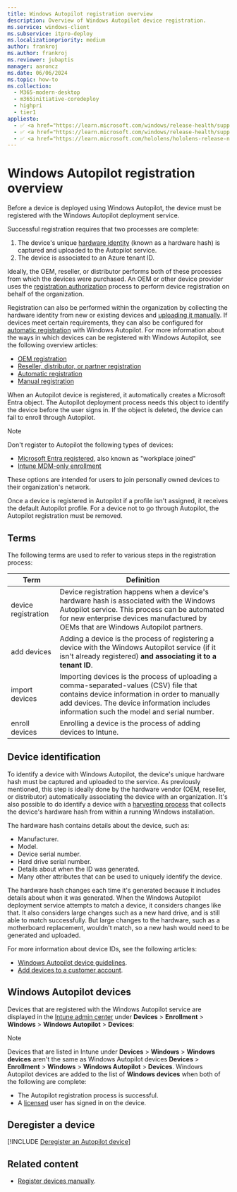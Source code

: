 ```yaml
---
title: Windows Autopilot registration overview
description: Overview of Windows Autopilot device registration.
ms.service: windows-client
ms.subservice: itpro-deploy
ms.localizationpriority: medium
author: frankroj
ms.author: frankroj
ms.reviewer: jubaptis
manager: aaroncz
ms.date: 06/06/2024
ms.topic: how-to
ms.collection:
  - M365-modern-desktop
  - m365initiative-coredeploy
  - highpri
  - tier1
appliesto:
  - ✅ <a href="https://learn.microsoft.com/windows/release-health/supported-versions-windows-client" target="_blank">Windows 11</a>
  - ✅ <a href="https://learn.microsoft.com/windows/release-health/supported-versions-windows-client" target="_blank">Windows 10</a>
  - ✅ <a href="https://learn.microsoft.com/hololens/hololens-release-notes" target="_blank">Windows Holographic</a>
---
```


# Windows Autopilot registration overview

Before a device is deployed using Windows Autopilot, the device must be registered with the Windows Autopilot deployment service.

Successful registration requires that two processes are complete:

1. The device's unique [hardware identity](#device-identification) (known as a hardware hash) is captured and uploaded to the Autopilot service.
1. The device is associated to an Azure tenant ID.

Ideally, the OEM, reseller, or distributor performs both of these processes from which the devices were purchased. An OEM or other device provider uses the [registration authorization](registration-auth.md) process to perform device registration on behalf of the organization.

Registration can also be performed within the organization by collecting the hardware identity from new or existing devices and [uploading it manually](manual-registration.md). If devices meet certain requirements, they can also be configured for [automatic registration](automatic-registration.md) with Windows Autopilot. For more information about the ways in which devices can be registered with Windows Autopilot, see the following overview articles:

- [OEM registration](oem-registration.md)
- [Reseller, distributor, or partner registration](partner-registration.md)
- [Automatic registration](automatic-registration.md)
- [Manual registration](manual-registration.md)

When an Autopilot device is registered, it automatically creates a Microsoft Entra object. The Autopilot deployment process needs this object to identify the device before the user signs in. If the object is deleted, the device can fail to enroll through Autopilot.

> [!NOTE]
>
> Don't register to Autopilot the following types of devices:
>
> - [Microsoft Entra registered](/azure/active-directory/devices/concept-azure-ad-register), also known as "workplace joined"
> - [Intune MDM-only enrollment](/mem/intune/enrollment/windows-enrollment-methods#user-self-enrollment-in-intune)
>
> These options are intended for users to join personally owned devices to their organization's network.

Once a device is registered in Autopilot if a profile isn't assigned, it receives the default Autopilot profile. For a device not to go through Autopilot, the Autopilot registration must be removed.

## Terms

The following terms are used to refer to various steps in the registration process:

| Term | Definition |
| --- | --- |
| device registration | Device registration happens when a device's hardware hash is associated with the Windows Autopilot service. This process can be automated for new enterprise devices manufactured by OEMs that are Windows Autopilot partners. |
| add devices | Adding a device is the process of registering a device with the Windows Autopilot service (if it isn't already registered) **and associating it to a tenant ID**. |
| import devices | Importing devices is the process of uploading a comma-separated-values (CSV) file that contains device information in order to manually add devices. The device information includes information such the model and serial number. |
| enroll devices | Enrolling a device is the process of adding devices to Intune. |

## Device identification

To identify a device with Windows Autopilot, the device's unique hardware hash must be captured and uploaded to the service. As previously mentioned, this step is ideally done by the hardware vendor (OEM, reseller, or distributor) automatically associating the device with an organization. It's also possible to do identify a device with a [harvesting process](add-devices.md) that collects the device's hardware hash from within a running Windows installation.

The hardware hash contains details about the device, such as:

- Manufacturer.
- Model.
- Device serial number.
- Hard drive serial number.
- Details about when the ID was generated.
- Many other attributes that can be used to uniquely identify the device.

The hardware hash changes each time it's generated because it includes details about when it was generated. When the Windows Autopilot deployment service attempts to match a device, it considers changes like that. It also considers large changes such as a new hard drive, and is still able to match successfully. But large changes to the hardware, such as a motherboard replacement, wouldn't match, so a new hash would need to be generated and uploaded.

For more information about device IDs, see the following articles:

- [Windows Autopilot device guidelines](autopilot-device-guidelines.md).
- [Add devices to a customer account](/partner-center/autopilot).

## Windows Autopilot devices

Devices that are registered with the Windows Autopilot service are displayed in the [Intune admin center](https://go.microsoft.com/fwlink/?linkid=2109431) under **Devices** > **Enrollment** > **Windows** > **Windows Autopilot** > **Devices**:

> [!NOTE]
>
> Devices that are listed in Intune under **Devices** > **Windows** > **Windows devices** aren't the same as Windows Autopilot devices **Devices** > **Enrollment** > **Windows** > **Windows Autopilot** > **Devices**. Windows Autopilot devices are added to the list of **Windows devices** when both of the following are complete:
>
> - The Autopilot registration process is successful.
> - A [licensed](requirements.md?tabs=licensing) user has signed in on the device.

## Deregister a device

[!INCLUDE [Deregister an Autopilot device](includes/deregister-autopilot-device.md)]

## Related content

- [Register devices manually](add-devices.md).
